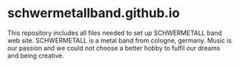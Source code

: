 # schwermetallband.github.io
This repository includes all files needed to set up SCHWERMETALL band web site. 
SCHWERMETALL is a metal band from cologne, germany. 
Music is our passion and we could not choose a better hobby to fulfil our dreams and being creative.
